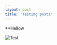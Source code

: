 ```yaml
---
layout: post
title: "Testing posts"
---
```

**Hellow

![Test](/Users/arun/Documents/GitHub/arunpennathur/assets/test.jpg)